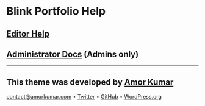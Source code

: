 # Blink Portfolio Help

## [Editor Help](/wp-admin/admin.php?page=bp-docs-editors)

## [Administrator Docs](/wp-admin/admin.php?page=bp-docs-admins) (Admins only)

---

## This theme was developed by [Amor Kumar](https://itsamoreh.dev)

[contact@amorkumar.com](mailto:contact@amorkumar.com) • [Twitter](https://twitter.com/itsamoreh) • [GitHub](https://github.com/itsamoreh) • [WordPress.org](https://profiles.wordpress.org/itsamoreh/)
